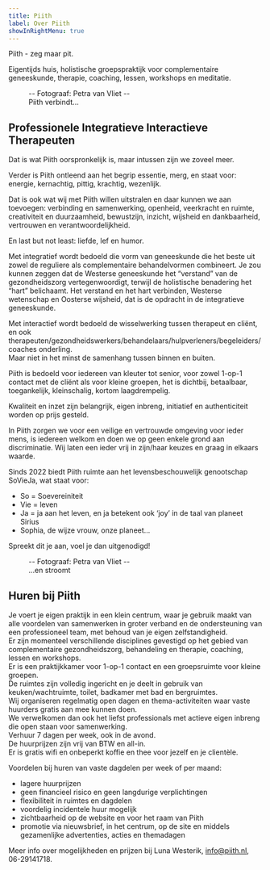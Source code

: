```yaml
---
title: Piith
label: Over Piith
showInRightMenu: true
---
```


Piith - zeg maar pit.

Eigentijds huis, holistische groepspraktijk voor complementaire geneeskunde, therapie, coaching, lessen, workshops en meditatie.

<figure class="wp-block-image"><img src="http://piith.nl/wp-content/uploads/2023/01/luna-zit-746x497.jpg" alt="" class="wp-image-3011"/><figcaption>-- Fotograaf: Petra van Vliet --<br>Piith verbindt...</figcaption></figure>

## Professionele Integratieve Interactieve Therapeuten

Dat is wat Piith oorspronkelijk is, maar intussen zijn we zoveel meer.

Verder is Piith ontleend aan het begrip essentie, merg, en staat voor: energie, kernachtig, pittig, krachtig, wezenlijk.

Dat is ook wat wij met Piith willen uitstralen en daar kunnen we aan toevoegen: verbinding en samenwerking, openheid, veerkracht en ruimte, creativiteit en duurzaamheid, bewustzijn, inzicht, wijsheid en dankbaarheid, vertrouwen en verantwoordelijkheid.

En last but not least: liefde, lef en humor.

Met integratief wordt bedoeld die vorm van geneeskunde die het beste uit zowel de reguliere als complementaire behandelvormen combineert. Je zou kunnen zeggen dat de Westerse geneeskunde het “verstand” van de gezondheidszorg vertegenwoordigt, terwijl de holistische benadering het “hart” belichaamt. Het verstand en het hart verbinden, Westerse wetenschap en Oosterse wijsheid, dat is de opdracht in de integratieve geneeskunde.

Met interactief wordt bedoeld de wisselwerking tussen therapeut en cliënt, en ook therapeuten/gezondheidswerkers/behandelaars/hulpverleners/begeleiders/coaches onderling.  
Maar niet in het minst de samenhang tussen binnen en buiten.

Piith is bedoeld voor iedereen van kleuter tot senior, voor zowel 1-op-1 contact met de cliënt als voor kleine groepen, het is dichtbij, betaalbaar, toegankelijk, kleinschalig, kortom laagdrempelig.

Kwaliteit en inzet zijn belangrijk, eigen inbreng, initiatief en authenticiteit worden op prijs gesteld.

In Piith zorgen we voor een veilige en vertrouwde omgeving voor ieder mens, is iedereen welkom en doen we op geen enkele grond aan discriminatie. Wij laten een ieder vrij in zijn/haar keuzes en graag in elkaars waarde.

Sinds 2022 biedt Piith ruimte aan het levensbeschouwelijk genootschap SoVieJa, wat staat voor:

*   So = Soevereiniteit
*   Vie = leven
*   Ja = ja aan het leven, en ja betekent ook ‘joy’ in de taal van planeet Sirius
*   Sophia, de wijze vrouw, onze planeet…

Spreekt dit je aan, voel je dan uitgenodigd!

<figure class="wp-block-image"><img src="http://piith.nl/wp-content/uploads/2023/01/IMG_0818-746x497.jpeg" alt="" class="wp-image-3013"/><figcaption>-- Fotograaf: Petra van Vliet --<br>…en stroomt</figcaption></figure>

## Huren bij Piith

Je voert je eigen praktijk in een klein centrum, waar je gebruik maakt van alle voordelen van samenwerken in groter verband en de ondersteuning van een professioneel team, met behoud van je eigen zelfstandigheid.  
Er zijn momenteel verschillende disciplines gevestigd op het gebied van complementaire gezondheidszorg, behandeling en therapie, coaching, lessen en workshops.  
Er is een praktijkkamer voor 1-op-1 contact en een groepsruimte voor kleine groepen.  
De ruimtes zijn volledig ingericht en je deelt in gebruik van keuken/wachtruimte, toilet, badkamer met bad en bergruimtes.  
Wij organiseren regelmatig open dagen en thema-activiteiten waar vaste huurders gratis aan mee kunnen doen.  
We verwelkomen dan ook het liefst professionals met actieve eigen inbreng die open staan voor samenwerking.  
Verhuur 7 dagen per week, ook in de avond.  
De huurprijzen zijn vrij van BTW en all-in.  
Er is gratis wifi en onbeperkt koffie en thee voor jezelf en je clientèle.

Voordelen bij huren van vaste dagdelen per week of per maand:

*   lagere huurprijzen
*   geen financieel risico en geen langdurige verplichtingen
*   flexibiliteit in ruimtes en dagdelen
*   voordelig incidentele huur mogelijk
*   zichtbaarheid op de website en voor het raam van Piith
*   promotie via nieuwsbrief, in het centrum, op de site en middels gezamenlijke advertenties, acties en themadagen

Meer info over mogelijkheden en prijzen bij Luna Westerik, [info@piith.nl](mailto:info@piith.nl), 06-29141718.
